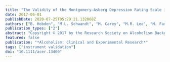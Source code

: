 ```yaml
---
title: "The Validity of the Montgomery–Asberg Depression Rating Scale in an Inpatient Sample with Alcohol Dependence"
date: 2017-06-01
publishDate: 2020-07-25T05:29:21.132068Z
authors: ["B. Hobden", "M.L. Schwandt", "M. Carey", "M.R. Lee", "M. Farokhnia", "S. Bouhlal", "C. Oldmeadow", "L. Leggio"]
publication_types: ["2"]
abstract: "Copyright © 2017 by the Research Society on Alcoholism Background: The Montgomery–Asberg Depression Rating Scale (MADRS) is commonly used to examine depressive symptoms in clinical settings, including facilities treating patients for alcohol addiction. No studies have examined the validity of the MADRS compared to an established clinical diagnostic tool of depression in this population. This study aimed to examine the following: (i) the validity of the MADRS compared to a clinical diagnosis of a depressive disorder (using the Structured Clinical Interview for DSM-IV-TR [SCID-IV-TR]) in patients seeking treatment for alcohol dependence (AD); (ii) whether the validity of the MADRS differs by type of SCID-IV-TR-based diagnosis of depression; and (iii) which items contribute to the optimal predictive model of the MADRS compared to a SCID-IV-TR diagnosis of a depressive disorder. Methods: Individuals seeking treatment for AD and admitted to an inpatient unit were administered the MADRS at day 2 of their detoxification program. Clinical diagnoses of AD and depression were made via the SCID-IV-TR at the beginning of treatment. Results: In total, 803 participants were included in the study. The MADRS demonstrated low overall accuracy relative to the clinical diagnosis of depression with an area under the receiver operating characteristic curve of 0.68. The optimal threshold for balancing sensitivity and specificity identified by the Euclidean distance was  textgreater 14. This cut-point demonstrated a sensitivity of 66%, a specificity of 60%, a positive predictive value of 50%, and a negative predictive value of 75%. The MADRS performed slightly better for major depressive disorders compared to alcohol-induced depression. Items related to lassitude, concentration, and appetite slightly decreased the accuracy of the MADRS. Conclusions: The MADRS does not appear to be an appropriate substitute for a diagnostic tool among alcohol-dependent patients. The MADRS may, however, still be a useful screening tool assuming careful consideration of cut-points."
featured: false
publication: "*Alcoholism: Clinical and Experimental Research*"
tags: ["instrument validation"]
doi: "10.1111/acer.13400"
---
```


